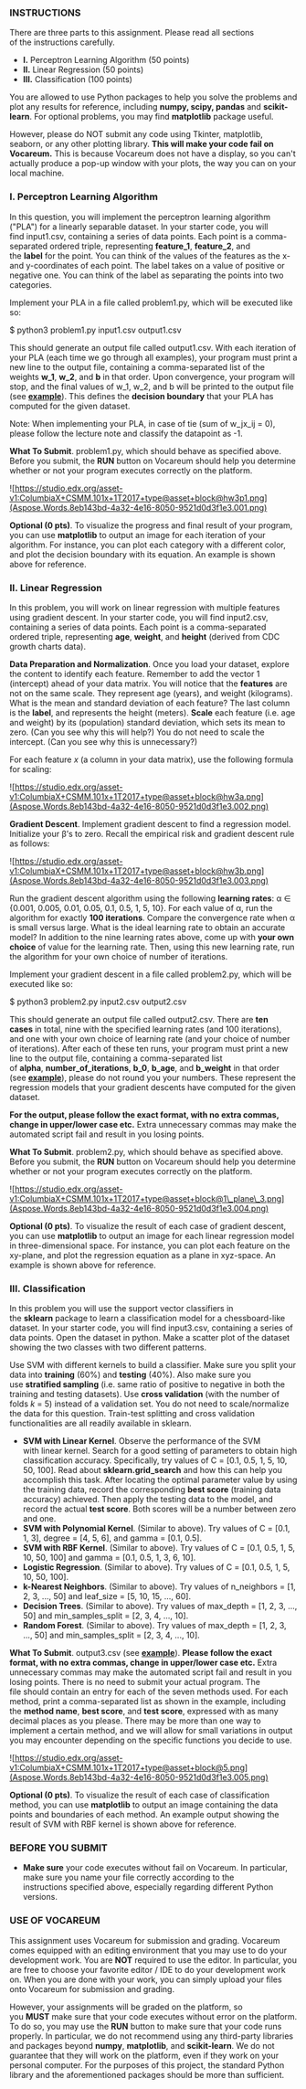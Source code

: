﻿### **INSTRUCTIONS**
There are three parts to this assignment. Please read all sections of the instructions carefully.

- **I.** Perceptron Learning Algorithm (50 points)
- **II.** Linear Regression (50 points)
- **III.** Classification (100 points)

You are allowed to use Python packages to help you solve the problems and plot any results for reference, including **numpy, scipy, pandas** and **scikit-learn**. For optional problems, you may find **matplotlib** package useful.

However, please do NOT submit any code using Tkinter, matplotlib, seaborn, or any other plotting library. **This will make your code fail on Vocareum.** This is because Vocareum does not have a display, so you can't actually produce a pop-up window with your plots, the way you can on your local machine.
### **I. Perceptron Learning Algorithm**
In this question, you will implement the perceptron learning algorithm ("PLA") for a linearly separable dataset. In your starter code, you will find input1.csv, containing a series of data points. Each point is a comma-separated ordered triple, representing **feature\_1**, **feature\_2**, and the **label** for the point. You can think of the values of the features as the x- and y-coordinates of each point. The label takes on a value of positive or negative one. You can think of the label as separating the points into two categories.

Implement your PLA in a file called problem1.py, which will be executed like so:

$ python3 problem1.py input1.csv output1.csv

This should generate an output file called output1.csv. With each iteration of your PLA (each time we go through all examples), your program must print a new line to the output file, containing a comma-separated list of the weights **w\_1**, **w\_2**, and **b** in that order. Upon convergence, your program will stop, and the final values of w\_1, w\_2, and b will be printed to the output file (see [**example**](https://studio.edx.org/asset-v1:ColumbiaX+CSMM.101x+1T2017+type@asset+block@output1.csv)). This defines the **decision boundary** that your PLA has computed for the given dataset.

Note: When implementing your PLA, in case of tie (sum of w\_jx\_ij = 0), please follow the lecture note and classify the datapoint as -1.

**What To Submit**. problem1.py, which should behave as specified above. Before you submit, the **RUN** button on Vocareum should help you determine whether or not your program executes correctly on the platform.

![https://studio.edx.org/asset-v1:ColumbiaX+CSMM.101x+1T2017+type@asset+block@hw3p1.png](Aspose.Words.8eb143bd-4a32-4e16-8050-9521d0d3f1e3.001.png)

**Optional (0 pts)**. To visualize the progress and final result of your program, you can use **matplotlib** to output an image for each iteration of your algorithm. For instance, you can plot each category with a different color, and plot the decision boundary with its equation. An example is shown above for reference.

### **II. Linear Regression**
In this problem, you will work on linear regression with multiple features using gradient descent. In your starter code, you will find input2.csv, containing a series of data points. Each point is a comma-separated ordered triple, representing **age**, **weight**, and **height** (derived from CDC growth charts data).

**Data Preparation and Normalization**. Once you load your dataset, explore the content to identify each feature. Remember to add the vector 1 (intercept) ahead of your data matrix. You will notice that the **features** are not on the same scale. They represent age (years), and weight (kilograms). What is the mean and standard deviation of each feature? The last column is the **label**, and represents the height (meters). **Scale** each feature (i.e. age and weight) by its (population) standard deviation, which sets its mean to zero. (Can you see why this will help?) You do not need to scale the intercept. (Can you see why this is unnecessary?)

For each feature *x* (a column in your data matrix), use the following formula for scaling:

![https://studio.edx.org/asset-v1:ColumbiaX+CSMM.101x+1T2017+type@asset+block@hw3a.png](Aspose.Words.8eb143bd-4a32-4e16-8050-9521d0d3f1e3.002.png)

**Gradient Descent**. Implement gradient descent to find a regression model. Initialize your β’s to zero. Recall the empirical risk and gradient descent rule as follows:

![https://studio.edx.org/asset-v1:ColumbiaX+CSMM.101x+1T2017+type@asset+block@hw3b.png](Aspose.Words.8eb143bd-4a32-4e16-8050-9521d0d3f1e3.003.png)

Run the gradient descent algorithm using the following **learning rates**: α ∈ {0.001, 0.005, 0.01, 0.05, 0.1, 0.5, 1, 5, 10}. For each value of α, run the algorithm for exactly **100 iterations**. Compare the convergence rate when α is small versus large. What is the ideal learning rate to obtain an accurate model? In addition to the nine learning rates above, come up with **your own choice** of value for the learning rate. Then, using this new learning rate, run the algorithm for your own choice of number of iterations.

Implement your gradient descent in a file called problem2.py, which will be executed like so:

$ python3 problem2.py input2.csv output2.csv

This should generate an output file called output2.csv. There are **ten cases** in total, nine with the specified learning rates (and 100 iterations), and one with your own choice of learning rate (and your choice of number of iterations). After each of these ten runs, your program must print a new line to the output file, containing a comma-separated list of **alpha**, **number\_of\_iterations**, **b\_0**, **b\_age**, and **b\_weight** in that order (see [**example**](https://studio.edx.org/asset-v1:ColumbiaX+CSMM.101x+1T2017+type@asset+block@output2.csv)), please do not round you your numbers. These represent the regression models that your gradient descents have computed for the given dataset.

**For the output, please follow the exact format, with no extra commas, change in upper/lower case etc.** Extra unnecessary commas may make the automated script fail and result in you losing points.

**What To Submit**. problem2.py, which should behave as specified above. Before you submit, the **RUN** button on Vocareum should help you determine whether or not your program executes correctly on the platform.

![https://studio.edx.org/asset-v1:ColumbiaX+CSMM.101x+1T2017+type@asset+block@1\_plane\_3.png](Aspose.Words.8eb143bd-4a32-4e16-8050-9521d0d3f1e3.004.png)

**Optional (0 pts)**. To visualize the result of each case of gradient descent, you can use **matplotlib** to output an image for each linear regression model in three-dimensional space. For instance, you can plot each feature on the xy-plane, and plot the regression equation as a plane in xyz-space. An example is shown above for reference.
### **III. Classification**
In this problem you will use the support vector classifiers in the **sklearn** package to learn a classification model for a chessboard-like dataset. In your starter code, you will find input3.csv, containing a series of data points. Open the dataset in python. Make a scatter plot of the dataset showing the two classes with two different patterns.

Use SVM with different kernels to build a classifier. Make sure you split your data into **training** (60%) and **testing** (40%). Also make sure you use **stratified sampling** (i.e. same ratio of positive to negative in both the training and testing datasets). Use **cross validation** (with the number of folds *k* = 5) instead of a validation set. You do not need to scale/normalize the data for this question. Train-test splitting and cross validation functionalities are all readily available in sklearn.

- **SVM with Linear Kernel**. Observe the performance of the SVM with linear kernel. Search for a good setting of parameters to obtain high classification accuracy. Specifically, try values of C = [0.1, 0.5, 1, 5, 10, 50, 100]. Read about **sklearn.grid\_search** and how this can help you accomplish this task. After locating the optimal parameter value by using the training data, record the corresponding **best score** (training data accuracy) achieved. Then apply the testing data to the model, and record the actual **test score**. Both scores will be a number between zero and one.
- **SVM with Polynomial Kernel**. (Similar to above).
  Try values of C = [0.1, 1, 3], degree = [4, 5, 6], and gamma = [0.1, 0.5].
- **SVM with RBF Kernel**. (Similar to above).
  Try values of C = [0.1, 0.5, 1, 5, 10, 50, 100] and gamma = [0.1, 0.5, 1, 3, 6, 10].
- **Logistic Regression**. (Similar to above).
  Try values of C = [0.1, 0.5, 1, 5, 10, 50, 100].
- **k-Nearest Neighbors**. (Similar to above).
  Try values of n\_neighbors = [1, 2, 3, ..., 50] and leaf\_size = [5, 10, 15, ..., 60].
- **Decision Trees**. (Similar to above).
  Try values of max\_depth = [1, 2, 3, ..., 50] and min\_samples\_split = [2, 3, 4, ..., 10].
- **Random Forest**. (Similar to above).
  Try values of max\_depth = [1, 2, 3, ..., 50] and min\_samples\_split = [2, 3, 4, ..., 10].

**What To Submit**. output3.csv (see [**example**](https://studio.edx.org/asset-v1:ColumbiaX+CSMM.101x+1T2017+type@asset+block@output3.csv)). **Please follow the exact format, with no extra commas, change in upper/lower case etc.** Extra unnecessary commas may make the automated script fail and result in you losing points. There is no need to submit your actual program. The file should contain an entry for each of the seven methods used. For each method, print a comma-separated list as shown in the example, including the **method name**, **best score**, and **test score**, expressed with as many decimal places as you please. There may be more than one way to implement a certain method, and we will allow for small variations in output you may encounter depending on the specific functions you decide to use.

![https://studio.edx.org/asset-v1:ColumbiaX+CSMM.101x+1T2017+type@asset+block@5.png](Aspose.Words.8eb143bd-4a32-4e16-8050-9521d0d3f1e3.005.png)

**Optional (0 pts)**. To visualize the result of each case of classification method, you can use **matplotlib** to output an image containing the data points and boundaries of each method. An example output showing the result of SVM with RBF kernel is shown above for reference.
### **BEFORE YOU SUBMIT**
- **Make sure** your code executes without fail on Vocareum. In particular, make sure you name your file correctly according to the instructions specified above, especially regarding different Python versions.
### **USE OF VOCAREUM**
This assignment uses Vocareum for submission and grading. Vocareum comes equipped with an editing environment that you may use to do your development work. You are **NOT** required to use the editor. In particular, you are free to choose your favorite editor / IDE to do your development work on. When you are done with your work, you can simply upload your files onto Vocareum for submission and grading.

However, your assignments will be graded on the platform, so you **MUST** make sure that your code executes without error on the platform. To do so, you may use the **RUN** button to make sure that your code runs properly. In particular, we do not recommend using any third-party libraries and packages beyond **numpy**, **matplotlib**, and **scikit-learn**. We do not guarantee that they will work on the platform, even if they work on your personal computer. For the purposes of this project, the standard Python library and the aforementioned packages should be more than sufficient.

